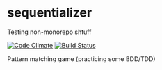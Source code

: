 sequentializer
==============

Testing non-monorepo shtuff

[![Code Climate](https://codeclimate.com/github/toddmohney/sequentializer.png)](https://codeclimate.com/github/toddmohney/sequentializer)
[![Build Status](https://travis-ci.org/toddmohney/sequentializer.png?branch=master)](https://travis-ci.org/toddmohney/sequentializer)

Pattern matching game (practicing some BDD/TDD)

